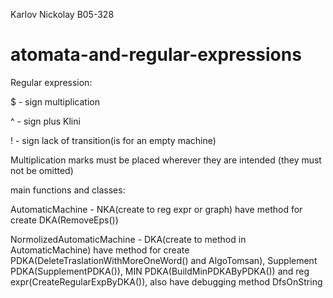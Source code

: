 Karlov Nickolay B05-328

# atomata-and-regular-expressions


Regular expression:

$ - sign multiplication

^ - sign plus Klini

! - sign lack of transition(is for an empty machine)

Multiplication marks must be placed wherever they are intended (they must not be omitted)

main functions and classes:

AutomaticMachine - NKA(create to reg expr or graph) have method for create DKA(RemoveEps())

NormolizedAutomaticMachine - DKA(create to method in AutomaticMachine) have method for create PDKA(DeleteTraslationWithMoreOneWord() and AlgoTomsan), Supplement PDKA(SupplementPDKA()), MIN PDKA(BuildMinPDKAByPDKA()) and reg expr(CreateRegularExpByDKA()), also have debugging method DfsOnString
